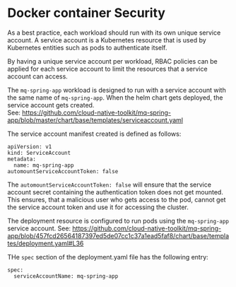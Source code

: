 # Docker container Security

As a best practice, each workload should run with its own unique service account.
A service account is a Kubernetes resource that is used by Kubernetes entities such as pods to authenticate itself.

By having a unique service account per workload, RBAC policies can be applied for each service account to limit the resources that a service account can access.

The `mq-spring-app` workload is designed to run with a service account with the same name of `mq-spring-app`.
When the helm chart gets deployed, the service account gets created.  
See: https://github.com/cloud-native-toolkit/mq-spring-app/blob/master/chart/base/templates/serviceaccount.yaml

The service account manifest created is defined as follows:
```
apiVersion: v1
kind: ServiceAccount
metadata:
  name: mq-spring-app
automountServiceAccountToken: false
```

The `automountServiceAccountToken: false` will ensure that the service account secret containing the authentication token does not get mounted.  This ensures, that a malicious user who gets access to the pod, cannot get the service account token and use it for accessing the cluster.

The deployment resource is configured to run pods using the `mq-spring-app` service account.
See: https://github.com/cloud-native-toolkit/mq-spring-app/blob/457fcd26564187397ed5de07cc1c37a1ead5faf8/chart/base/templates/deployment.yaml#L36

THe `spec` section of the deployment.yaml file has the following entry:
```
spec:
  serviceAccountName: mq-spring-app
```
